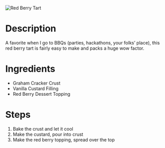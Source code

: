 ![Red Berry Tart](https://chowdown.io/images/red-berry-tart.jpg)

# Description

A favorite when I go to BBQs (parties, hackathons, your folks’ place), this red berry tart is fairly easy to make and packs a huge wow factor.

# Ingredients

* Graham Cracker Crust
* Vanilla Custard Filling
* Red Berry Dessert Topping

# Steps

1. Bake the crust and let it cool
2. Make the custard, pour into crust
3. Make the red berry topping, spread over the top
